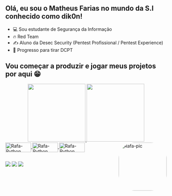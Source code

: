 ## Olá, eu sou o Matheus Farias no mundo da S.I conhecido como dik0n!

- 💻 Sou estudante de Segurança da Informação
- 🔥 Red Team
- ✍️ Aluno da Desec Security (Pentest Profissional / Pentest Experience)
- 🔋 Progresso para tirar DCPT
## Vou começar a produzir e jogar meus projetos por aqui 😁 ##

<div align="center">
  <a href="https://github.com/dik0n">
  <img height="180em" src="https://github-readme-stats.vercel.app/api?username=dik0n&show_icons=true&theme=algolia&include_all_commits=true&count_private=true"/>
  <img height="180em" src="https://github-readme-stats.vercel.app/api/top-langs/?username=dik0n&layout=compact&langs_count=7&theme=algolia"/>
</div>
  
   <img align="center" alt="Rafa-Python" height="30" width="80" src="https://img.shields.io/badge/Python-14354C?style=for-the-badge&logo=python&logoColor=white">
   <img align="center" alt="Rafa-Python" height="30" width="80" src="https://img.shields.io/badge/Shell_Script-121011?style=for-the-badge&logo=gnu-bash&logoColor=white">
   <img align="center" alt="Rafa-Python" height="30" width="80" src="https://img.shields.io/badge/Ubuntu-E95420?style=for-the-badge&logo=ubuntu&logoColor=white">
   <img align="right" alt="Rafa-pic" height="150" style="border-radius:50px;" src="https://cdn.discordapp.com/attachments/961092196105326595/967030611741130782/M2.gif">

  
##
  
<div>  
    <a href="https://instagram.com/matheuskuticoski" target="_blank"><img src="https://img.shields.io/badge/-Instagram-%23E4405F?style=for-the-badge&logo=instagram&logoColor=white" target="_blank"></a>
    <a href="https://discord.gg/67cjbmEzPH" target="_blank"><img src="https://img.shields.io/badge/Discord-7289DA?style=for-the-badge&logo=discord&logoColor=white" target="_blank"></a> 
    <a href="https://www.linkedin.com/in/matheuskuticoski" target="_blank"><img src="https://img.shields.io/badge/-LinkedIn-%230077B5?style=for-the-badge&logo=linkedin&logoColor=white" target="_blank"></a>

  
  </div>
